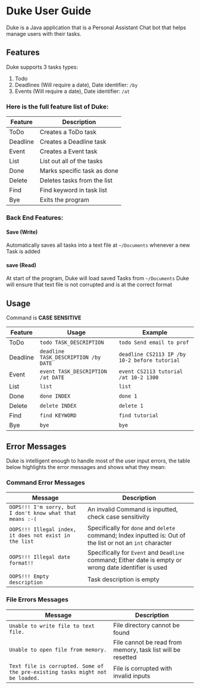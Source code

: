 # Duke User Guide
Duke is a Java application that is a Personal Assistant Chat bot that helps manage users with their tasks.

## Features 

Duke supports 3 tasks types:
1. Todo
2. Deadlines (Will require a date), Date identifier: `/by`
3. Events (Will require a date), Date identifier: `/at`

### **Here is the full feature list of Duke:**

| Feature  |Description |
| ---------|------------|
| ToDo | Creates a ToDo task| 
| Deadline | Creates a Deadline task| 
| Event | Creates a Event  task|
| List | List out all of the tasks| 
| Done | Marks specific task as done|
| Delete | Deletes tasks from the list|
| Find | Find keyword in task list|
| Bye | Exits the program|


### **Back End Features:**
#### Save (Write) 
Automatically saves all tasks into a text file at `~/Documents` whenever a new Task is added
#### save (Read) 
At start of the program, Duke will load saved Tasks from `~/Documents`
Duke will ensure that text file is not corrupted and is at the correct format 

## Usage

Command is **CASE SENSITIVE**

| Feature  | Usage | Example |
| ---------| ------ | ------- |
| ToDo |`todo TASK_DESCRIPTION` | `todo Send email to prof ` |
| Deadline | `deadline TASK_DESCRIPTION /by DATE` | `deadline CS2113 IP /by 10-2 before tutorial`|
| Event | `event TASK_DESCRIPTION /at DATE` | `event CS2113 tutorial /at 10-2 1300` |
| List |`list` | `list` |
| Done |`done INDEX`| `done 1` |
| Delete | `delete INDEX` | `delete 1` |
| Find |`find KEYWORD` | `find tutorial` |
| Bye |`bye` | `bye` |

## Error Messages

Duke is intelligent enough to handle most of the user input errors, the table below highlights the error messages and shows what they mean:

### Command Error Messages

| Message | Description |
|---------|-------------|
|`OOPS!!! I'm sorry, but I don't know what that means :-(` | An invalid Command is inputted, check case sensitivity|
|`OOPS!!! Illegal index, it does not exist in the list` | Specifically for `done` and `delete` command; Index inputted is: Out of the list or not an `int` character|
|`OOPS!!! Illegal date format!!`| Specifically for `Event` and `Deadline` command; Either date is empty or wrong date identifier is used|
| `OOPS!!! Empty description`| Task description is empty|

### File Errors Messages

| Message | Description |
| --------|-------------|
|`Unable to write file to text file.` | File directory cannot be found | 
|`Unable to open file from memory.`| File cannot be read from memory, task list will be resetted |
|`Text file is corrupted. Some of the pre-existing tasks might not be loaded.`| File is corrupted with invalid inputs |
